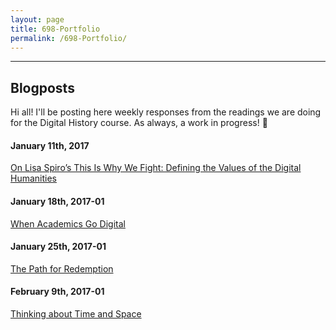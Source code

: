 ```yaml
---
layout: page
title: 698-Portfolio
permalink: /698-Portfolio/
---
```


---

## Blogposts


Hi all! I'll be posting here weekly responses from the readings we are doing for the Digital History course. As always, a work in progress! 🚴


#### January 11th, 2017

<a href="/filamarisol.github.io/blogposts/Spiro-Post.html">On Lisa Spiro’s This Is Why We Fight: Defining the Values of the Digital Humanities</a>

#### January 18th, 2017-01

<a href="/filamarisol.github.io/blogposts/Digital-Identities-Post.html">When Academics Go Digital</a>

#### January 25th, 2017-01

<a href="/filamarisol.github.io/blogposts/The-Path-Post.html">The Path for Redemption</a>

#### February 9th, 2017-01

<a href="/filamarisol.github.io/blogposts/GIS-Post.html">Thinking about Time and Space</a>
